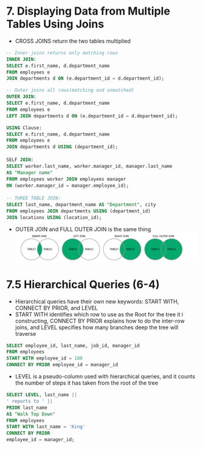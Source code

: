 # 7. Displaying Data from Multiple Tables Using Joins
 - CROSS JOINS return the two tables multiplied
```sql
-- Inner joins returns only matching rows
INNER JOIN:
SELECT e.first_name, d.department_name
FROM employees e
JOIN departments d ON (e.department_id = d.department_id);
```
```SQL
-- Outer joins all rows(matching and unmatched)
OUTER JOIN:
SELECT e.first_name, d.department_name
FROM employees e
LEFT JOIN departments d ON (e.department_id = d.department_id);
```

```SQL
USING Clause:
SELECT e.first_name, d.department_name
FROM employees e
JOIN departments d USING (department_id);

SELF JOIN:
SELECT worker.last_name, worker.manager_id, manager.last_name
AS "Manager name"
FROM employees worker JOIN employees manager
ON (worker.manager_id = manager.employee_id);

-- THREE TABLE JOIN:
SELECT last_name, department_name AS "Department", city
FROM employees JOIN departments USING (department_id)
JOIN locations USING (location_id);
```
 - OUTER JOIN and FULL OUTER JOIN is the same thing
![alt text](./imgs/joins_venn_diagram.png "Logo Title Text 1")

# 7.5 Hierarchical Queries (6-4)
 -  Hierarchical queries have their own new keywords: START WITH, CONNECT BY PRIOR, and LEVEL
 - START WITH identifies which row to use as the Root for the tree it i constructing, CONNECT BY PRIOR explains how to do the inter-row joins, and LEVEL specifies how
many branches deep the tree will traverse
```sql
SELECT employee_id, last_name, job_id, manager_id
FROM employees
START WITH employee_id = 100
CONNECT BY PRIOR employee_id = manager_id
```
 - LEVEL is a pseudo-column used with hierarchical queries, and it counts the number of steps it has taken from the root of the tree
```sql
SELECT LEVEL, last_name ||
' reports to ' ||
PRIOR last_name
AS "Walk Top Down"
FROM employees
START WITH last_name = 'King'
CONNECT BY PRIOR
employee_id = manager_id;
```